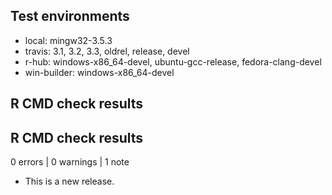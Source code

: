 ## Test environments

* local: mingw32-3.5.3
* travis: 3.1, 3.2, 3.3, oldrel, release, devel
* r-hub: windows-x86_64-devel, ubuntu-gcc-release, fedora-clang-devel
* win-builder: windows-x86_64-devel

## R CMD check results

## R CMD check results

0 errors | 0 warnings | 1 note

* This is a new release.
